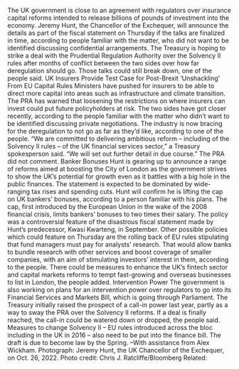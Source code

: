 The UK government is close to an agreement with regulators over insurance capital reforms intended to release billions of pounds of investment into the economy.
Jeremy Hunt, the Chancellor of the Exchequer, will announce the details as part of the fiscal statement on Thursday if the talks are finalized in time, according to people familiar with the matter, who did not want to be identified discussing confidential arrangements.
The Treasury is hoping to strike a deal with the Prudential Regulation Authority over the Solvency II rules after months of conflict between the two sides over how far deregulation should go. Those talks could still break down, one of the people said.
UK Insurers Provide Test Case for Post-Brexit ‘Unshackling’ From EU Capital Rules
Ministers have pushed for insurers to be able to direct more capital into areas such as infrastructure and climate transition. The PRA has warned that loosening the restrictions on where insurers can invest could put future policyholders at risk.
The two sides have got closer recently, according to the people familiar with the matter who didn’t want to be identified discussing private negotiations. The industry is now bracing for the deregulation to not go as far as they’d like, according to one of the people.
“We are committed to delivering ambitious reform – including of the Solvency II rules – of the UK financial services sector,” a Treasury spokesperson said. “We will set out further detail in due course.” The PRA did not comment.
Banker Bonuses
Hunt is gearing up to announce a range of reforms aimed at boosting the City of London as the government strives to show the UK’s potential for growth even as it battles with a big hole in the public finances. The statement is expected to be dominated by wide-ranging tax rises and spending cuts.
Hunt will confirm he is lifting the cap on UK bankers’ bonuses, according to a person familiar with his plans. The cap, first introduced by the European Union in the wake of the 2008 financial crisis, limits bankers’ bonuses to two times their salary. The policy was a controversial feature of the disastrous fiscal statement made by Hunt’s predecessor, Kwasi Kwarteng, in September.
Other possible policies which could feature on Thursday are the rolling back of EU rules stipulating that fund managers must pay for analysts’ research. That would allow banks to bundle research with other services and boost coverage of smaller companies, with an aim of stimulating investors’ interest in them, according to the people.
There could be measures to enhance the UK’s fintech sector and capital markets reforms to tempt fast-growing and overseas businesses to list in London, the people added.
Intervention Power
The government is also working on plans for an intervention power over regulators to go into its Financial Services and Markets Bill, which is going through Parliament.
The Treasury initially raised the prospect of a call-in power last year, partly as a way to sway the PRA over the Solvency II reforms. If a deal is finally reached, the call-in could be watered down or dropped, the people said.
Measures to change Solvency II – EU rules introduced across the bloc including in the UK in 2016 – also need to be put into the finance bill. The draft is due to become law by the Spring.
–With assistance from Alex Wickham.
Photograph: Jeremy Hunt, the UK Chancellor of the Exchequer, on Oct. 26, 2022. Photo credit: Chris J. Ratcliffe/Bloomberg
Related: